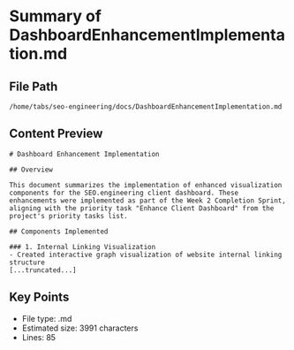 # Summary of DashboardEnhancementImplementation.md
  
## File Path
`/home/tabs/seo-engineering/docs/DashboardEnhancementImplementation.md`

## Content Preview
```
# Dashboard Enhancement Implementation

## Overview

This document summarizes the implementation of enhanced visualization components for the SEO.engineering client dashboard. These enhancements were implemented as part of the Week 2 Completion Sprint, aligning with the priority task "Enhance Client Dashboard" from the project's priority tasks list.

## Components Implemented

### 1. Internal Linking Visualization
- Created interactive graph visualization of website internal linking structure
[...truncated...]
```

## Key Points
- File type: .md
- Estimated size: 3991 characters
- Lines: 85
